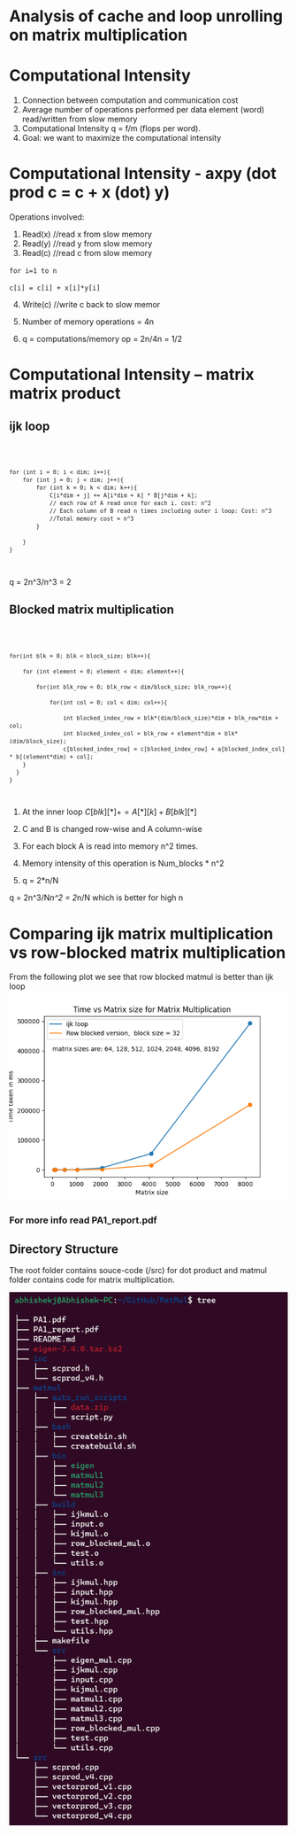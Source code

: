 # Analysis of cache and loop unrolling on matrix multiplication

# Computational Intensity

1. Connection between computation and communication cost
2. Average number of operations performed per data element (word) read/written from slow memory
3. Computational Intensity q = f/m (flops per word).
4. Goal: we want to maximize the computational intensity

# Computational Intensity - axpy (dot prod c = c + x (dot) y)

Operations involved:
1. Read(x) //read x from slow memory
2. Read(y) //read y from slow memory
3. Read(c) //read c from slow memory

`for i=1 to n`

`c[i] = c[i] + x[i]*y[i]`

4. Write(c) //write c back to slow memor

5. Number of memory operations = 4n

6. q = computations/memory op = 2n/4n = 1/2


# Computational Intensity – matrix matrix product

## ijk loop
<code> 

    for (int i = 0; i < dim; i++){
        for (int j = 0; j < dim; j++){
            for (int k = 0; k < dim; k++){
                C[i*dim + j] += A[i*dim + k] * B[j*dim + k]; 
                // each row of A read once for each i. cost: n^2
                // Each column of B read n times including outer i loop: Cost: n^3
                //Total memory cost = n^3
            }
               
        }
    }
</code>

q = 2n^3/n^3 = 2

## Blocked matrix multiplication

<code>

    for(int blk = 0; blk < block_size; blk++){

        for (int element = 0; element < dim; element++){

            for(int blk_row = 0; blk_row < dim/block_size; blk_row++){
        
                for(int col = 0; col < dim; col++){

                    int blocked_index_row = blk*(dim/block_size)*dim + blk_row*dim + col;
                    int blocked_index_col = blk_row + element*dim + blk*(dim/block_size);
                    c[blocked_index_row] = c[blocked_index_row] + a[blocked_index_col] * b[(element*dim) + col];
        }
      }
    }
  

</code>

1. At the inner loop $C[blk][*] += A[*][k] + B[blk][*]$

2. C and B is changed row-wise and A column-wise

3. For each block A is read into memory n^2 times.

4. Memory intensity of this operation is Num_blocks * n^2

5. q = 2*n/N 


q = 2n^3/N*n^2 = 2*n/N which is better for high n

# Comparing ijk matrix multiplication vs row-blocked matrix multiplication

From the following plot we see that row blocked matmul is better than ijk loop
![](images/plot.png)


### For more info read PA1_report.pdf 


## Directory Structure
The root folder contains souce-code (/src) for dot product and matmul folder contains code for matrix multiplication.

![](images/tree.png)
